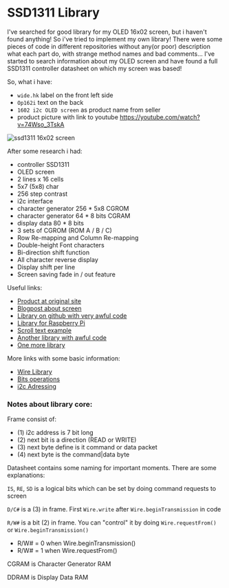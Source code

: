 # SSD1311 Library

I've searched for good library for my OLED 16x02 screen, but i haven't found anything! So i've tried to implement my own library! 
There were some pieces of code in different repositories without any(or poor) description what each part do, with strange method names and bad comments...
I've started to search information about my OLED screen and have found a full SSD1311 controller datasheet on which my screen was based!

So, what i have:

* `wide.hk` label on the front left side
* `Op162i` text on the back
* `1602 i2c OLED screen` as product name from seller 
* product picture with link to youtube https://youtube.com/watch?v=74Wso_3TskA

![ssd1311 16x02 screen][device]

After some research i had:

* controller SSD1311
* OLED screen
* 2 lines x 16 cells
* 5x7 (5x8) char
* 256 step contrast
* i2c interface
* character generator 256 * 5x8 CGROM
* character generator 64 * 8 bits CGRAM
* display data 80 * 8 bits
* 3 sets of CGROM (ROM A / B / C)
* Row Re-mapping and Column Re-mapping
* Double-height Font characters
* Bi-direction shift function
* All character reverse display
* Display shift per line
* Screen saving fade in / out feature

Useful links:

+ [Product at original site](http://www.wide.hk/index.php?route=product/product&path=18_46&product_id=69)
+ [Blogpost about screen](https://gadjetsblog.blogspot.com/2013/09/oled-1602-display-and-library-for.html)
+ [Library on github with very awful code](https://github.com/gadjet/1602-OLED-Arduino-Library)
+ [Library for Raspberry Pi](https://github.com/0xFACE/RPi-OLED-Display-SSD1311)
+ [Scroll text example](https://github.com/nathanchantrell/OLED1602)
+ [Another library with awful code](https://github.com/rafaelcamacho/Oled-SSD131x)
+ [One more library](https://github.com/jafrado/2004_i2c_oled)

More links with some basic information:

- [Wire Library](https://playground.arduino.cc/Main/WireLibraryDetailedReference)
- [Bits operations](http://playground.arduino.cc/Code/BitMath)
- [i2c Adressing](https://www.i2c-bus.org/addressing/)

### Notes about library core:

Frame consist of:

* (1) i2c address is 7 bit long
* (2) next bit is a direction (READ or WRITE)
* (3) next byte define is it command or data packet
* (4) next byte is the command|data byte

Datasheet contains some naming for important moments. There are some explanations:

`IS`, `RE`, `SD` is a logical bits which can be set by doing command requests to screen

`D/C#` is a (3) in frame. First `Wire.write` after `Wire.beginTransmission` in code

`R/W#` is a bit (2) in frame. You can "control" it by doing `Wire.requestFrom()` or `Wire.beginTransmission()`

  *  R/W# = 0 when Wire.beginTransmission()
  *  R/W# = 1 when Wire.requestFrom()

CGRAM is Character Generator RAM

DDRAM is Display Data RAM

[device]: https://github.com/n2j7/SSD1311/raw/master/media/screen16x02.jpg